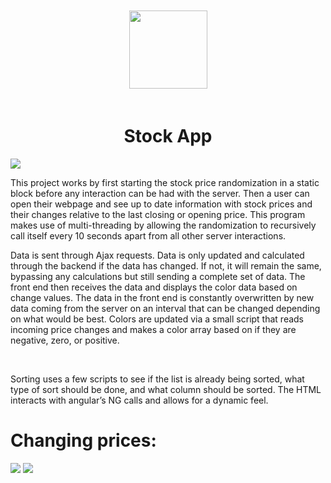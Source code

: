 <p align="center">
    <img src="https://i.imgur.com/jsnIp5h.png" style="width:125px; padding: 20px;"></img>
	<h1 align="center">Stock App</h1>
    <p align="center">
    </p>
    <img src="https://i.imgur.com/uEHfyFI.png"> </img>
</p>
<a>
This project works by first starting the stock price randomization in a static block before any interaction can be had with the server. Then a user can open their webpage and see up to date information with stock prices and their changes relative to the last closing or opening price. This program makes use of multi-threading by allowing the randomization to recursively call itself every 10 seconds apart from all other server interactions. </a>
<br>
<p>
Data is sent through Ajax requests. Data is only updated and calculated through the backend if the data has changed. If not, it will remain the same, bypassing any calculations but still sending a complete set of data. The front end then receives the data and displays the color data based on change values. The data in the front end is constantly overwritten by new data coming from the server on an interval that can be changed depending on what would be best. Colors are updated via a small script that reads incoming price changes and makes a color array based on if they are negative, zero, or positive.  
</p>
<br> 
<p>
Sorting uses a few scripts to see if the list is already being sorted, what type of sort should be done, and what column should be sorted. The HTML interacts with angular’s NG calls and allows for a dynamic feel.  
</p>
<h1> Changing prices:</h1>
  <img src="https://i.imgur.com/HXiAkGU.png"> </img>
  <img src="https://i.imgur.com/3ZpjJby.png"> </img>
